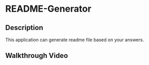 # README-Generator

## Description
This application can generate readme file based on your answers. 

## Walkthrough Video
